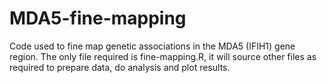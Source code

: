 # MDA5-fine-mapping
Code used to fine map genetic associations in the MDA5 (IFIH1) gene region. The only file required is fine-mapping.R, it will source other files as required to prepare data, do analysis and plot results.
